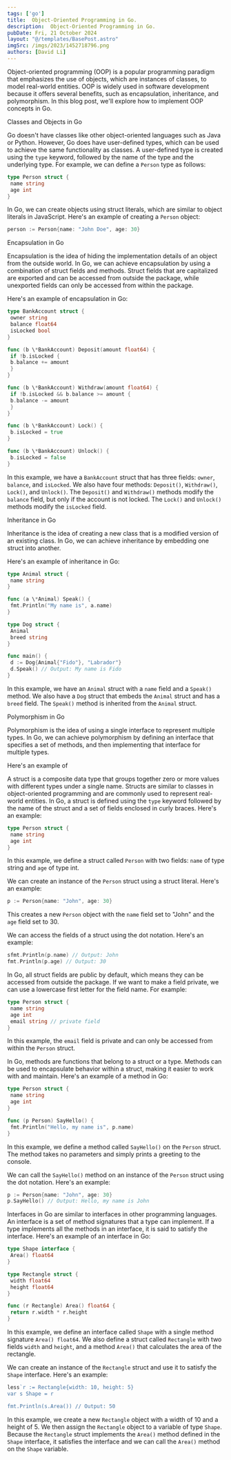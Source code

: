 ```yaml
---
tags: ['go']
title:  Object-Oriented Programming in Go.
description:  Object-Oriented Programming in Go.
pubDate: Fri, 21 October 2024
layout: "@/templates/BasePost.astro"
imgSrc: /imgs/2023/1452718796.png
authors: [David Li]
---
```

Object-oriented programming (OOP) is a popular programming paradigm that emphasizes the use of objects, which are instances of classes, to model real-world entities. OOP is widely used in software development because it offers several benefits, such as encapsulation, inheritance, and polymorphism. In this blog post, we'll explore how to implement OOP concepts in Go.

Classes and Objects in Go

Go doesn't have classes like other object-oriented languages such as Java or Python. However, Go does have user-defined types, which can be used to achieve the same functionality as classes. A user-defined type is created using the `type` keyword, followed by the name of the type and the underlying type. For example, we can define a `Person` type as follows:


```go
type Person struct {
 name string
 age int
}
```
In Go, we can create objects using struct literals, which are similar to object literals in JavaScript. Here's an example of creating a `Person` object:


```go
person := Person{name: "John Doe", age: 30}
```
Encapsulation in Go

Encapsulation is the idea of hiding the implementation details of an object from the outside world. In Go, we can achieve encapsulation by using a combination of struct fields and methods. Struct fields that are capitalized are exported and can be accessed from outside the package, while unexported fields can only be accessed from within the package.

Here's an example of encapsulation in Go:


```go
type BankAccount struct {
 owner string
 balance float64
 isLocked bool
}

func (b \*BankAccount) Deposit(amount float64) {
 if !b.isLocked {
 b.balance += amount
 }
}

func (b \*BankAccount) Withdraw(amount float64) {
 if !b.isLocked && b.balance >= amount {
 b.balance -= amount
 }
}

func (b \*BankAccount) Lock() {
 b.isLocked = true
}

func (b \*BankAccount) Unlock() {
 b.isLocked = false
}
```
In this example, we have a `BankAccount` struct that has three fields: `owner`, `balance`, and `isLocked`. We also have four methods: `Deposit()`, `Withdraw()`, `Lock()`, and `Unlock()`. The `Deposit()` and `Withdraw()` methods modify the `balance` field, but only if the account is not locked. The `Lock()` and `Unlock()` methods modify the `isLocked` field.

Inheritance in Go

Inheritance is the idea of creating a new class that is a modified version of an existing class. In Go, we can achieve inheritance by embedding one struct into another.

Here's an example of inheritance in Go:


```go
type Animal struct {
 name string
}

func (a \*Animal) Speak() {
 fmt.Println("My name is", a.name)
}

type Dog struct {
 Animal
 breed string
}

func main() {
 d := Dog{Animal{"Fido"}, "Labrador"}
 d.Speak() // Output: My name is Fido
}
```
In this example, we have an `Animal` struct with a `name` field and a `Speak()` method. We also have a `Dog` struct that embeds the `Animal` struct and has a `breed` field. The `Speak()` method is inherited from the `Animal` struct.

Polymorphism in Go

Polymorphism is the idea of using a single interface to represent multiple types. In Go, we can achieve polymorphism by defining an interface that specifies a set of methods, and then implementing that interface for multiple types.

Here's an example of


A struct is a composite data type that groups together zero or more values with different types under a single name. Structs are similar to classes in object-oriented programming and are commonly used to represent real-world entities. In Go, a struct is defined using the `type` keyword followed by the name of the struct and a set of fields enclosed in curly braces. Here's an example:


```go
type Person struct {
 name string
 age int
}
```
In this example, we define a struct called `Person` with two fields: `name` of type string and `age` of type int.

We can create an instance of the `Person` struct using a struct literal. Here's an example:


```go
p := Person{name: "John", age: 30}
```
This creates a new `Person` object with the `name` field set to "John" and the `age` field set to 30.

We can access the fields of a struct using the dot notation. Here's an example:


```go
sfmt.Println(p.name) // Output: John
fmt.Println(p.age) // Output: 30
```
In Go, all struct fields are public by default, which means they can be accessed from outside the package. If we want to make a field private, we can use a lowercase first letter for the field name. For example:


```go
type Person struct {
 name string
 age int
 email string // private field
}
```
In this example, the `email` field is private and can only be accessed from within the `Person` struct.


In Go, methods are functions that belong to a struct or a type. Methods can be used to encapsulate behavior within a struct, making it easier to work with and maintain. Here's an example of a method in Go:


```go
type Person struct {
 name string
 age int
}

func (p Person) SayHello() {
 fmt.Println("Hello, my name is", p.name)
}
```
In this example, we define a method called `SayHello()` on the `Person` struct. The method takes no parameters and simply prints a greeting to the console.

We can call the `SayHello()` method on an instance of the `Person` struct using the dot notation. Here's an example:


```go
p := Person{name: "John", age: 30}
p.SayHello() // Output: Hello, my name is John
```
Interfaces in Go are similar to interfaces in other programming languages. An interface is a set of method signatures that a type can implement. If a type implements all the methods in an interface, it is said to satisfy the interface. Here's an example of an interface in Go:


```go
type Shape interface {
 Area() float64
}

type Rectangle struct {
 width float64
 height float64
}

func (r Rectangle) Area() float64 {
 return r.width * r.height
}
```
In this example, we define an interface called `Shape` with a single method signature `Area() float64`. We also define a struct called `Rectangle` with two fields `width` and `height`, and a method `Area()` that calculates the area of the rectangle.

We can create an instance of the `Rectangle` struct and use it to satisfy the `Shape` interface. Here's an example:


```go
less`r := Rectangle{width: 10, height: 5}
var s Shape = r

fmt.Println(s.Area()) // Output: 50
```
In this example, we create a new `Rectangle` object with a width of 10 and a height of 5. We then assign the `Rectangle` object to a variable of type `Shape`. Because the `Rectangle` struct implements the `Area()` method defined in the `Shape` interface, it satisfies the interface and we can call the `Area()` method on the `Shape` variable.
